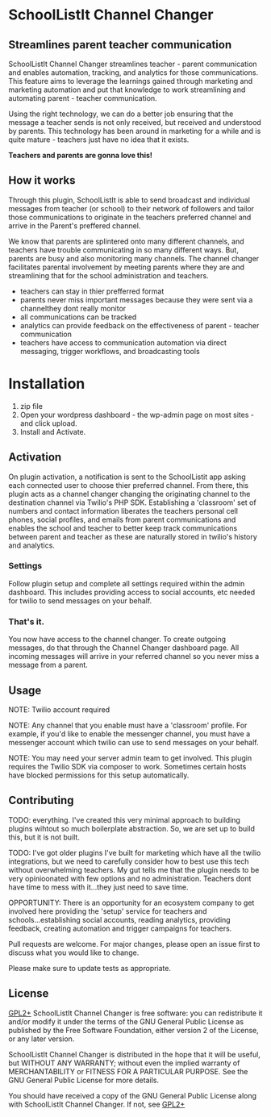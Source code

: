 # SchoolListIt Channel Changer

## Streamlines parent teacher communication
SchoolListIt Channel Changer streamlines teacher - parent communication and enables automation, tracking, and analytics for those communications. This feature aims to leverage the learnings gained through marketing and marketing automation and put that knowledge to work streamlining and automating parent - teacher communication. 

Using the right technology, we can do a better job ensuring that the message a teacher sends is not only received, but received and understood by parents. This technology has been around in marketing for a while and is quite mature - teachers just have no idea that it exists. 

**Teachers and parents are gonna love this!**

## How it works
Through this plugin, SchoolListIt is able to send broadcast and individual messages from teacher (or school) to their network of followers and tailor those communications to originate in the teachers preferred channel and arrive in the Parent's preffered channel.

We know that parents are splintered onto many different channels, and teachers have trouble communicating in so many different ways. But, parents are busy and also monitoring many channels. The channel changer facilitates parental involvement by meeting parents where they are and streamlining that for the school administration and teachers. 

- teachers can stay in thier prefferred format
- parents never miss important messages because they were sent via a channelthey dont really monitor
- all communications can be tracked
- analytics can provide feedback on the effectiveness of parent - teacher communication
- teachers have access to communication automation via direct messaging, trigger workflows, and broadcasting tools

# Installation

1.  zip file
2. Open your wordpress dashboard - the wp-admin page on most sites - and click upload.
3. Install and Activate.

## Activation
On plugin activation, a notification is sent to the SchoolListit app asking each connected user to choose thier preferred channel. From there, this plugin acts as a channel changer changing the originating channel to the destination channel via Twilio's PHP SDK. Establishing a 'classroom' set of numbers and contact information liberates the teachers personal cell phones, social profiles, and emails from parent communications and enables the school and teacher to better keep track communications between parent and teacher as these are naturally stored in twilio's history and analytics. 

### Settings
Follow plugin setup and complete all settings required within the admin dashboard. This includes providing access to social accounts, etc needed for twilio to send messages on your behalf. 

### That's it.
You now have access to the channel changer. To create outgoing messages, do that through the Channel Changer dashboard page. All incoming messages will arrive in your referred channel so you never miss a message from a parent.

## Usage

NOTE: Twilio account required

NOTE: Any channel that you enable must have a 'classroom' profile. For example, if you'd like to enable the messenger channel, you must have a messenger account which twilio can use to send messages on your behalf. 

NOTE: You may need your server admin team to get involved. This plugin requires the Twilio SDK via composer to work. Sometimes certain hosts have blocked permissions for this setup automatically.

## Contributing
TODO: everything. I've created this very minimal approach to building plugins wihtout so much boilerplate abstraction. So, we are set up to build this, but it is not built. 

TODO: I've got older plugins I've built for marketing which have all the twilio integrations, but we need to carefully consider how to best use this tech without overwhelming teachers. My gut tells me that the plugin needs to be very opinioonated with few options and no administration. Teachers dont have time to mess with it...they just need to save time.

OPPORTUNITY: There is an opportunity for an ecosystem company to get involved here providing the 'setup' service for teachers and schools...establishing social accounts, reading analytics, providing feedback, creating automation and trigger campaigns for teachers. 

Pull requests are welcome. For major changes, please open an issue first to discuss what you would like to change.

Please make sure to update tests as appropriate.

## License
[GPL2+](http://www.gnu.org/licenses/gpl-3.0.html) 
 SchoolListIt Channel Changer is free software: you can redistribute it and/or modify
 it under the terms of the GNU General Public License as published by
 the Free Software Foundation, either version 2 of the License, or
 any later version.

SchoolListIt Channel Changer is distributed in the hope that it will be useful,
 but WITHOUT ANY WARRANTY; without even the implied warranty of
 MERCHANTABILITY or FITNESS FOR A PARTICULAR PURPOSE. See the
 GNU General Public License for more details.

 You should have received a copy of the GNU General Public License
 along with SchoolListIt Channel Changer. If not, see [GPL2+](http://www.gnu.org/licenses/gpl-3.0.html) 
